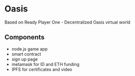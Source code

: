 # Oasis
Based on Ready Player One - Decentralized Oasis virtual world

## Components
- node.js game app
- smart contract
- sign up page
- metamask for ID and ETH funding
- IPFS for certificates and video


